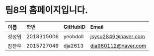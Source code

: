 # 팀8의 홈페이지입니다.

|이름|학번|GitHubID|Email|
|:---|:---|:---|:---|
|정성엽|2018315006|yeobdoll|jsysu2846@naver.com|
|장찬우|2015727049|dja2613|dja960112@naver.com|
